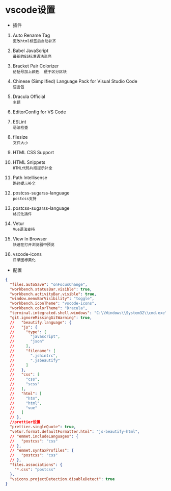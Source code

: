 # vscode设置
* 插件  
1. Auto Rename Tag  
    `更改html标签后自动补齐`
2. Babel JavaScript  
    `最新的ES标准语法高亮` 
3. Bracket Pair Colorizer  
    `给括号加上颜色  便于区分区块`  
4. Chinese (Simplified) Language Pack for Visual Studio Code  
    `语言包`
5. Dracula Official  
    `主题`  
6. EditorConfig for VS Code  
  
7. ESLint  
    `语法检查`
8. filesize  
    `文件大小`  
9. HTML CSS Support  
  
10. HTML Snippets  
    `HTML代码片段提示补全`  
    
11. Path Intellisense  
    `路径提示补全`  
12. postcss-sugarss-language  
    `postcss支持`  
13. postcss-sugarss-language  
    `格式化插件`  
14. Vetur  
    `Vue语法支持`  
15. View In Browser  
    `快速在打开浏览器中预览`  
16. vscode-icons  
    `目录图标美化`
  
  
* 配置
```JSON
{
  "files.autoSave": "onFocusChange",
  "workbench.statusBar.visible": true,
  "workbench.activityBar.visible": true,
  "window.menuBarVisibility": "toggle",
  "workbench.iconTheme": "vscode-icons",
  "workbench.colorTheme": "Dracula",
  "terminal.integrated.shell.windows": "C:\\Windows\\System32\\cmd.exe",
  "git.ignoreMissingGitWarning": true,
  //   "beautify.language": {
  //   "js": {
  //     "type": [
  //       "javascript",
  //       "json"
  //     ],
  //     "filename": [
  //       ".jshintrc",
  //       ".jsbeautify"
  //     ]
  //   },
  //   "css": [
  //     "css",
  //     "scss"
  //   ],
  //   "html": [
  //     "htm",
  //     "html",
  //     "vue"
  //   ]
  // },
  //prettier设置
  "prettier.singleQuote": true,
  "vetur.format.defaultFormatter.html": "js-beautify-html",
  // "emmet.includeLanguages": {
  //   "postcss": "css"
  // },
  // "emmet.syntaxProfiles": {
  //   "postcss": "css"
  // },
  "files.associations": {
    "*.css": "postcss"
  },
  "vsicons.projectDetection.disableDetect": true
}
```
